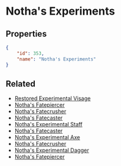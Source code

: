 # Notha's Experiments

<no description available>

## Properties

```json
{
    "id": 353,
    "name": "Notha's Experiments"
}
```

## Related

- [Restored Experimental Visage](../items/20428-restored-experimental-visage.md)
- [Notha's Fatepiercer](../items/20442-notha-s-fatepiercer.md)
- [Notha's Fatecrusher](../items/20443-notha-s-fatecrusher.md)
- [Notha's Fatecaster](../items/20444-notha-s-fatecaster.md)
- [Notha's Experimental Staff](../items/20421-notha-s-experimental-staff.md)
- [Notha's Fatecaster](../items/20422-notha-s-fatecaster.md)
- [Notha's Experimental Axe](../items/20423-notha-s-experimental-axe.md)
- [Notha's Fatecrusher](../items/20424-notha-s-fatecrusher.md)
- [Notha's Experimental Dagger](../items/20425-notha-s-experimental-dagger.md)
- [Notha's Fatepiercer](../items/20426-notha-s-fatepiercer.md)

